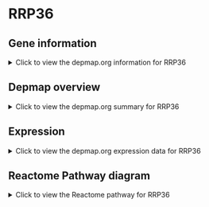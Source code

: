 <h1>RRP36</h1>

<h2>Gene information</h2>
<details>
  <summary>Click to view the depmap.org information for RRP36</summary>
  <p><a href="https://depmap.org/portal/gene/RRP36?tab=about" target="_BLANK">Open page in a new tab...</a></p>
  <iframe src="https://depmap.org/portal/gene/RRP36?tab=about" style="border:none;width:100%;height:800px"></iframe>
</details>

<h2>Depmap overview</h2>
<details>
  <summary>Click to view the depmap.org summary for RRP36</summary>
  <p><a href="https://depmap.org/portal/gene/RRP36?tab=overview" target="_BLANK">Open page in a new tab...</a></p>
  <iframe src="https://depmap.org/portal/gene/RRP36?tab=overview" style="border:none;width:100%;height:800px"></iframe>
</details>

<h2>Expression</h2>
<details>
  <summary>Click to view the depmap.org expression data for RRP36</summary>
  <p><a href="https://depmap.org/portal/gene/RRP36?tab=characterization" target="_BLANK">Open page in a new tab...</a></p>
  <iframe src="https://depmap.org/portal/gene/RRP36?tab=characterization" style="border:none;width:100%;height:800px"></iframe>
</details>



<h2>Reactome Pathway diagram</h2>
<details>
  <summary>Click to view the Reactome pathway for RRP36</summary>
  <p><a href="https://reactome.org/PathwayBrowser/#/R-HSA-6791226" target="_BLANK">Open page in a new tab...</a></p>
  <p>Major pathway of rRNA processing in the nucleolus and cytosol</p>
<iframe src="https://reactome.org/PathwayBrowser/#/R-HSA-6791226" style="border:none;width:100%;height:800px"></iframe>
</details>



